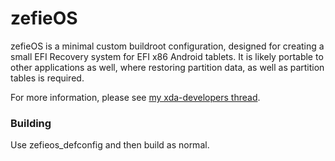 # zefieOS

zefieOS is a minimal custom buildroot configuration, designed for creating a small EFI Recovery system for EFI x86 Android tablets. It is likely portable to other applications as well, where restoring partition data, as well as partition tables is required.

For more information, please see [my xda-developers thread](https://forum.xda-developers.com/android/development/zefieos-efi-recovery-coming-soon-ares8-t3543538).

### Building

Use zefieos_defconfig and then build as normal.
